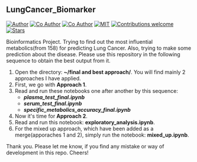 ## LungCancer_Biomarker
[![Author](https://img.shields.io/badge/author-utshabkg-red)](https://github.com/utshabkg/)
[![Co Author](https://img.shields.io/badge/co--author-fuad021-yellow)](https://github.com/fuad021/)
[![Co Author](https://img.shields.io/badge/co--author-NahianAlindo-yellow)](https://github.com/NahianAlindo/)
[![MIT](https://img.shields.io/badge/license-MIT-5eba00.svg)](https://github.com/utshabkg/LungCancer_Biomarker/blob/master/LICENSE)
[![Contributions welcome](https://img.shields.io/badge/contributions-welcome-blue.svg?style=flat)](https://github.com/utshabkg/LungCancer_Biomarker/)
[![Stars](https://img.shields.io/github/stars/utshabkg/LungCancer_Biomarker?style=social)](https://github.com/utshabkg/LungCancer_Biomarker/stargazers)

Bioinformatics Project. Trying to find out the most influential metabolics(from 158) for predicting Lung Cancer. Also, trying to make some prediction about the disease. Please use this repository in the following sequence to obtain the best output from it.

1. Open the directory: <b>~/final and best approach/</b>. You will find mainly 2 approaches I have applied.
2. First, we go with <b>Approach 1</b>.
3. Read and run these notebooks one after another by this sequence:
    - <b><i>plasma_test_final.ipynb</i></b>
    - <b><i>serum_test_final.ipynb</i></b>
    - <b><i>specific_metabolics_accuracy_final.ipynb</i></b>
4. Now it's time for <b>Approach 2</b>.
5. Read and run this notebook: <b>exploratory_analysis.ipynb</b>.
6. For the mixed up approach, which have been added as a merge(apporaches 1 and 2), simply run the notebook: <b>mixed_up.ipynb</b>.

Thank you. Please let me know, if you find any mistake or way of development in this repo. Cheers!
